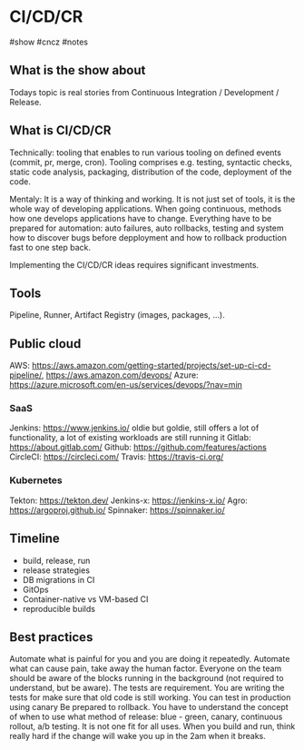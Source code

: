 # CI/CD/CR
#show #cncz #notes

## What is the show about
Todays topic is real stories from Continuous Integration / Development / Release.

## What is CI/CD/CR
Technically: tooling that enables to run various tooling on defined events (commit, pr, merge, cron). Tooling comprises e.g. testing, syntactic checks, static code analysis, packaging, distribution of the code, deployment of the code.

Mentaly: It is a way of thinking and working. It is not just set of tools, it is the whole way of developing applications. When going continuous, methods how one develops applications have to change. Everything have to be prepared for automation: auto failures, auto rollbacks, testing and system how to discover bugs before depployment and how to rollback production fast to one step back.

Implementing the CI/CD/CR ideas requires significant investments.

## Tools

Pipeline, Runner, Artifact Registry (images, packages, ...).

## Public cloud
AWS: https://aws.amazon.com/getting-started/projects/set-up-ci-cd-pipeline/, https://aws.amazon.com/devops/
Azure: https://azure.microsoft.com/en-us/services/devops/?nav=min 

### SaaS
Jenkins: https://www.jenkins.io/ oldie but goldie, still offers a lot of functionality, a lot of existing workloads are still running it
Gitlab: https://about.gitlab.com/ 
Github: https://github.com/features/actions 
CircleCI: https://circleci.com/ 
Travis: https://travis-ci.org/ 

### Kubernetes
Tekton: https://tekton.dev/
Jenkins-x: https://jenkins-x.io/ 
Agro: https://argoproj.github.io/
Spinnaker: https://spinnaker.io/

## Timeline

- build, release, run  
- release strategies  
- DB migrations in CI  
- GitOps  
- Container-native vs VM-based CI  
- reproducible builds

## Best practices

Automate what is painful for you and you are doing it repeatedly.
Automate what can cause pain, take away the human factor.
Everyone on the team should be aware of the blocks running in the background (not required to understand, but be aware).
The tests are requirement. You are writing the tests for make sure that old code is still working.
You can test in production using canary
Be prepared to rollback.
You have to understand the concept of when to use what method of release: blue - green, canary, continuous rollout, a/b testing. It is not one fit for all uses.
When you build and run, think really hard if the change will wake you up in the 2am when it breaks.
